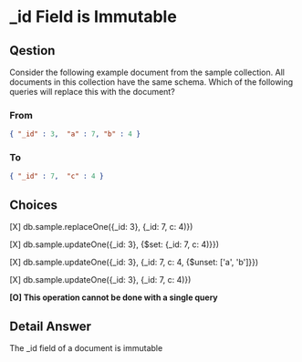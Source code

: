 # _id Field is Immutable

## Qestion

Consider the following example document from the sample collection. All documents in this collection have the same schema. Which of the following queries will replace this with the document?

### From

``` json
{ "_id" : 3,  "a" : 7, "b" : 4 }
```

### To

 ``` json
 { "_id" : 7,  "c" : 4 }
 ```

## Choices

[X] db.sample.replaceOne({_id: 3}, {_id: 7, c: 4)})

[X] db.sample.updateOne({_id: 3}, {$set: {_id: 7, c: 4)}})

[X] db.sample.updateOne({_id: 3}, {_id: 7, c: 4, {$unset: ['a', 'b']}})

[X] db.sample.updateOne({_id: 3}, {_id: 7, c: 4)})
 
 **[O] This operation cannot be done with a single query**

 ## Detail Answer

 The _id field of a document is immutable

